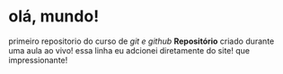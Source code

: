 # olá, mundo!
 primeiro repositorio do curso de *git e github*
**Repositório** criado durante uma aula ao vivo!
essa linha eu adcionei diretamente do site! que impressionante!
